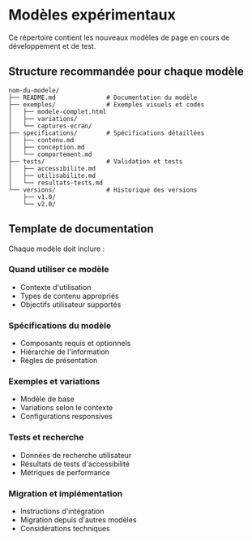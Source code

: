 # Modèles expérimentaux

Ce répertoire contient les nouveaux modèles de page en cours de développement et de test.

## Structure recommandée pour chaque modèle

```
nom-du-modele/
├── README.md              # Documentation du modèle
├── exemples/              # Exemples visuels et codés
│   ├── modele-complet.html
│   ├── variations/
│   └── captures-ecran/
├── specifications/        # Spécifications détaillées
│   ├── contenu.md
│   ├── conception.md
│   └── comportement.md
├── tests/                 # Validation et tests
│   ├── accessibilite.md
│   ├── utilisabilite.md
│   └── resultats-tests.md
└── versions/              # Historique des versions
    ├── v1.0/
    └── v2.0/
```

## Template de documentation

Chaque modèle doit inclure :

### Quand utiliser ce modèle
- Contexte d'utilisation
- Types de contenu appropriés
- Objectifs utilisateur supportés

### Spécifications du modèle
- Composants requis et optionnels
- Hiérarchie de l'information
- Règles de présentation

### Exemples et variations
- Modèle de base
- Variations selon le contexte
- Configurations responsives

### Tests et recherche
- Données de recherche utilisateur
- Résultats de tests d'accessibilité
- Métriques de performance

### Migration et implémentation
- Instructions d'intégration
- Migration depuis d'autres modèles
- Considérations techniques